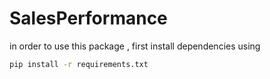 # SalesPerformance
in order to use this package , first install dependencies using 
```cmd
pip install -r requirements.txt 
```

            